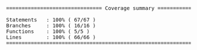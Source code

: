 <pre>

=============================== Coverage summary ===============================

Statements   : 100% ( 67/67 )
Branches     : 100% ( 16/16 )
Functions    : 100% ( 5/5 )
Lines        : 100% ( 66/66 )
================================================================================

</pre>